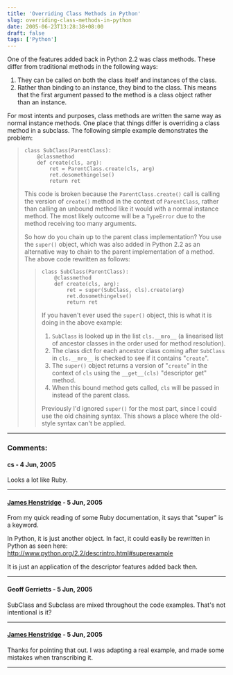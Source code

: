 ```yaml
---
title: 'Overriding Class Methods in Python'
slug: overriding-class-methods-in-python
date: 2005-06-23T13:28:38+08:00
draft: false
tags: ['Python']
---
```


One of the features added back in Python 2.2 was class methods. These
differ from traditional methods in the following ways:

1.  They can be called on both the class itself and instances of the
    class.
2.  Rather than binding to an instance, they bind to the class. This
    means that the first argument passed to the method is a class object
    rather than an instance.

For most intents and purposes, class methods are written the same way as
normal instance methods. One place that things differ is overriding a
class method in a subclass. The following simple example demonstrates
the problem:

>     class SubClass(ParentClass):
>         @classmethod
>         def create(cls, arg):
>             ret = ParentClass.create(cls, arg)
>             ret.dosomethingelse()
>             return ret
>
> This code is broken because the `ParentClass.create()` call is calling
> the version of `create()` method in the context of `ParentClass`,
> rather than calling an unbound method like it would with a normal
> instance method. The most likely outcome will be a `TypeError` due to
> the method receiving too many arguments.
>
> So how do you chain up to the parent class implementation? You use the
> `super()` object, which was also added in Python 2.2 as an alternative
> way to chain to the parent implementation of a method. The above code
> rewritten as follows:
>
> >     class SubClass(ParentClass):
> >         @classmethod
> >         def create(cls, arg):
> >             ret = super(SubClass, cls).create(arg)
> >             ret.dosomethingelse()
> >             return ret
> >
> > If you haven\'t ever used the `super()` object, this is what it is
> > doing in the above example:
> >
> > 1.  `SubClass` is looked up in the list `cls.__mro__` (a linearised
> >     list of ancestor classes in the order used for method
> >     resolution).
> > 2.  The class dict for each ancestor class coming after `SubClass`
> >     in `cls.__mro__` is checked to see if it contains \"`create`\".
> > 3.  The `super()` object returns a version of \"`create`\" in the
> >     context of `cls` using the `__get__(cls)` \"descriptor get\"
> >     method.
> > 4.  When this bound method gets called, `cls` will be passed in
> >     instead of the parent class.
> >
> > Previously I\'d ignored `super()` for the most part, since I could
> > use the old chaining syntax. This shows a place where the old-style
> > syntax can\'t be applied.

---
### Comments:
#### cs - <time datetime="2005-06-23 20:17:14">4 Jun, 2005</time>

Looks a lot like Ruby.

---
#### [James Henstridge](http://blogs.gnome.org/jamesh) - <time datetime="2005-06-24 00:43:34">5 Jun, 2005</time>

From my quick reading of some Ruby documentation, it says that \"super\"
is a keyword.

In Python, it is just another object. In fact, it could easily be
rewritten in Python as seen here:\
<http://www.python.org/2.2/descrintro.html#superexample>

It is just an application of the descriptor features added back then.

---
#### Geoff Gerrietts - <time datetime="2005-06-24 07:05:58">5 Jun, 2005</time>

SubClass and Subclass are mixed throughout the code examples. That\'s
not intentional is it?

---
#### [James Henstridge](http://blogs.gnome.org/jamesh) - <time datetime="2005-06-24 10:47:04">5 Jun, 2005</time>

Thanks for pointing that out. I was adapting a real example, and made
some mistakes when transcribing it.

---
